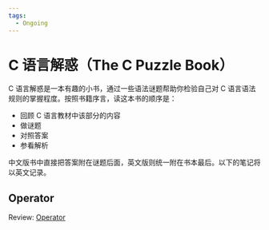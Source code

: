 ```yaml
---
tags:
  - Ongoing
---
```


# C 语言解惑（The C Puzzle Book）

C 语言解惑是一本有趣的小书，通过一些语法谜题帮助你检验自己对 C 语言语法规则的掌握程度。按照书籍序言，读这本书的顺序是：

* 回顾 C 语言教材中该部分的内容
* 做谜题
* 对照答案
* 参看解析

中文版书中直接把答案附在谜题后面，英文版则统一附在书本最后。以下的笔记将以英文记录。

## Operator

Review: [Operator](Operator.md)

